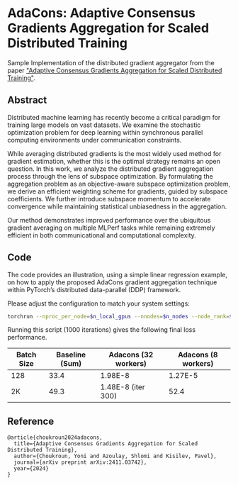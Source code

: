 # AdaCons: Adaptive Consensus Gradients Aggregation for Scaled Distributed Training

Sample Implementation of the distributed gradient aggregator from the paper ["Adaptive Consensus Gradients Aggregation for Scaled Distributed Training"](https://arxiv.org/abs/2411.03742).


## Abstract
Distributed machine learning has recently become a critical paradigm for training large models on vast datasets. 
We examine the stochastic optimization problem for deep learning within synchronous parallel computing environments under communication constraints.

While averaging distributed gradients is the most widely used method for gradient estimation, whether this is the optimal strategy remains an open question. 
In this work, we analyze the distributed gradient aggregation process through the lens of subspace optimization. 
By formulating the aggregation problem as an objective-aware subspace optimization problem, we derive an efficient weighting scheme for gradients, guided by subspace coefficients. 
We further introduce subspace momentum to accelerate convergence while maintaining statistical unbiasedness in the aggregation. 

Our method demonstrates improved performance over the ubiquitous gradient averaging on multiple MLPerf tasks while remaining extremely efficient in both communicational and computational complexity.

## Code
The code provides an illustration, using a simple linear regression example, on how to apply the proposed AdaCons gradient aggregation technique within PyTorch’s distributed data-parallel (DDP) framework.

Please adjust the configuration to match your system settings:
```bash
torchrun --nproc_per_node=$n_local_gpus --nnodes=$n_nodes --node_rank=$rank --master_addr=$master_addr --master_port=$master_port Main.py
```
Running this script (1000 iterations) gives the following final loss performance.

| Batch Size      | Baseline (Sum) | Adacons (32 workers) |  Adacons (8 workers) |
|-----------------|-----------------|-----------------|-----------------
| 128            | 33.4   | 1.98E-8                    | 1.27E-5   |
| 2K             | 49.3   | 1.48E-8 (iter 300)         | 52.4   |

## Reference
    @article{choukroun2024adacons,
      title={Adaptive Consensus Gradients Aggregation for Scaled Distributed Training},
      author={Choukroun, Yoni and Azoulay, Shlomi and Kisilev, Pavel},
      journal={arXiv preprint arXiv:2411.03742},
      year={2024}
    }
